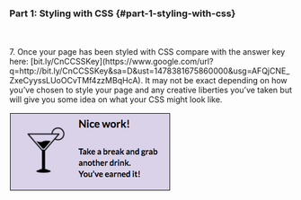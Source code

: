 ### Part 1:  Styling with CSS {#part-1-styling-with-css}



    
    
    
<br>
<br>
7.  Once your page has been styled with CSS compare with the answer key here: [bit.ly/CnCCSSKey](https://www.google.com/url?q=http://bit.ly/CnCCSSKey&sa=D&ust=1478381675860000&usg=AFQjCNE_ZxeCyyssLUoOCvTMf4zzMBqHcA). It may not be exact depending on how you’ve chosen to style your page and any creative liberties you’ve taken but will give you some idea on what your CSS might look like.

![](../images/drink.png)